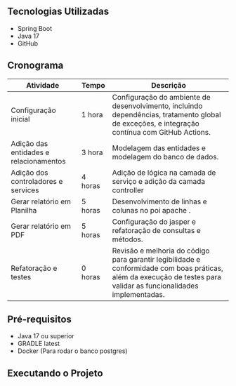 ## Tecnologias Utilizadas

- Spring Boot
- Java 17
- GitHub

## Cronograma

| Atividade                              | Tempo   | Descrição                                                                                                                                                           |
| -------------------------------------- |---------|---------------------------------------------------------------------------------------------------------------------------------------------------------------------|
| Configuração inicial                   | 1 hora  | Configuração do ambiente de desenvolvimento, incluindo dependências, tratamento global de exceções, e integração contínua com GitHub Actions.                       |
| Adição das entidades e relacionamentos | 3 hora  | Modelagem das entidades e modelagem do banco de dados.                                                                                                              |
| Adição dos controladores e services    | 4 horas | Adição de lógica na camada de serviço e adição da camada controller                                                                                                 |
| Gerar relatório em Planilha            | 5 horas | Desenvolvimento de linhas e colunas no poi apache .                                                                                                                 |
| Gerar relatório em PDF                 | 5 horas | Configuração do jasper e refatoração de consultas e métodos.                                                                                                        |
| Refatoração e testes                   | 0 horas | Revisão e melhoria do código para garantir legibilidade e conformidade com boas práticas, além da execução de testes para validar as funcionalidades implementadas. |



## Pré-requisitos
- Java 17 ou superior
- GRADLE latest
- Docker (Para rodar o banco postgres)

## Executando o Projeto
